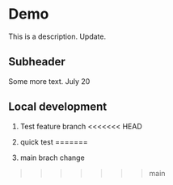 # Demo

This is a description. Update. 

## Subheader

Some more text. July 20


## Local development 

1. Test feature branch 
<<<<<<< HEAD

2. quick test
=======
2. main brach change
>>>>>>> main
